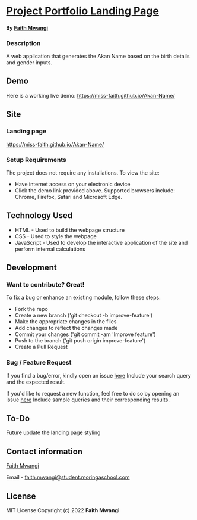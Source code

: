 # [Project Portfolio Landing Page](https://miss-faith.github.io/Akan-Name/)
#### By [Faith Mwangi](https://github.com/miss-faith)
### Description
A web application that generates the Akan Name based on the birth details and gender inputs.
## Demo
Here is a working live demo: https://miss-faith.github.io/Akan-Name/
## Site
### Landing page
https://miss-faith.github.io/Akan-Name/
### Setup Requirements
The project does not require any installations. To view the site:
* Have internet access on your electronic device
* Click the demo link provided above. Supported browsers include: Chrome, Firefox, Safari and Microsoft Edge.
## Technology Used
* HTML - Used to build the webpage structure
* CSS - Used to style the webpage
* JavaScript - Used to develop the interactive application of the site and perform internal calculations
## Development
### Want to contribute? Great!
To fix a bug or enhance an existing module, follow these steps:
* Fork the repo
* Create a new branch ('git checkout -b improve-feature')
* Make the appropriate changes in the files
* Add changes to reflect the changes made
* Commit your changes ('git commit -am 'Improve feature')
* Push to the branch ('git push origin improve-feature')
* Create a Pull Request
### Bug / Feature Request
If you find a bug/error, kindly open an issue [here](https://github.com/miss-faith/Akan-Name/issues/new)
Include your search query and the expected result.

If you'd like to request a new function, feel free to do so by opening an issue [here](https://github.com/miss-faith/Akan-Name/issues/new)
Include sample queries and their corresponding results.
## To-Do
Future update the landing page styling
## Contact information
[Faith Mwangi](https://github.com/miss-faith)

Email - faith.mwangi@student.moringaschool.com
## License
MIT License
Copyright (c) 2022 **Faith Mwangi**
